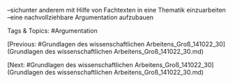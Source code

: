 –sichunter anderem mit Hilfe von 
Fachtexten in eine Thematik
einzuarbeiten
–eine nachvollziehbare Argumentation 
aufzubauen

   Tags & Topics:
   #Argumentation

[Previous: #Grundlagen des wissenschaftlichen Arbeitens_Groß_141022_30](Grundlagen des wissenschaftlichen Arbeitens_Groß_141022_30.md)

[Next: #Grundlagen des wissenschaftlichen Arbeitens_Groß_141022_30](Grundlagen des wissenschaftlichen Arbeitens_Groß_141022_30.md)